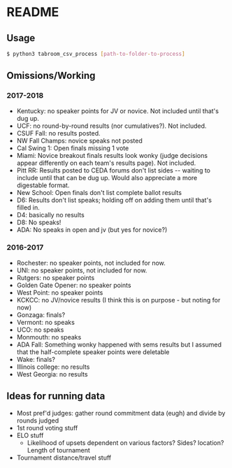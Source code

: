 # README

## Usage

```bash
$ python3 tabroom_csv_process [path-to-folder-to-process]
```

## Omissions/Working

### 2017-2018
- Kentucky: no speaker points for JV or novice. Not included until that's dug up.
- UCF: no round-by-round results (nor cumulatives?). Not included.
- CSUF Fall: no results posted.
- NW Fall Champs: novice speaks not posted
- Cal Swing 1: Open finals missing 1 vote
- Miami: Novice breakout finals results look wonky (judge decisions appear differently on each team's results page). Not included.
- Pitt RR: Results posted to CEDA forums don't list sides -- waiting to include until that can be dug up. Would also appreciate a more digestable format.
- New School: Open finals don't list complete ballot results
- D6: Results don't list speaks; holding off on adding them until that's filled in.
- D4: basically no results
- D8: No speaks!
- ADA: No speaks in open and jv (but yes for novice?)

### 2016-2017
- Rochester: no speaker points, not included for now.
- UNI: no speaker points, not included for now.
- Rutgers: no speaker points
- Golden Gate Opener: no speaker points
- West Point: no speaker points
- KCKCC: no JV/novice results (I think this is on purpose - but noting for now)
- Gonzaga: finals?
- Vermont: no speaks
- UCO: no speaks
- Monmouth: no speaks
- ADA Fall: Something wonky happened with sems results but I assumed that the half-complete speaker points were deletable
- Wake: finals?
- Illinois college: no results
- West Georgia: no results


## Ideas for running data

* Most pref'd judges: gather round commitment data (eugh) and divide by rounds judged
* 1st round voting stuff
* ELO stuff
  * Likelihood of upsets dependent on various factors? Sides? location? Length of tournament
* Tournament distance/travel stuff
